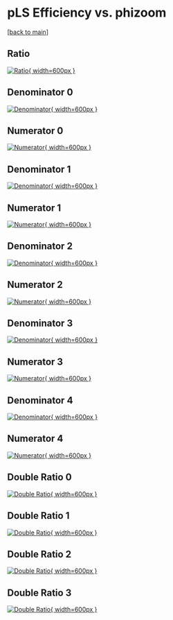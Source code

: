 # pLS Efficiency vs. phizoom

[[back to main](./)]



## Ratio

[![Ratio](../mtv/var/pLS_base_11_0_eff_phizoom.png){ width=600px }](../mtv/var/pLS_base_11_0_eff_phizoom.pdf)

## Denominator 0

[![Denominator](../mtv/den/pLS_base_11_0_eff_phizoom_den0.png){ width=600px }](../mtv/den/pLS_base_11_0_eff_phizoom_den0.pdf)

## Numerator 0

[![Numerator](../mtv/num/pLS_base_11_0_eff_phizoom_num0.png){ width=600px }](../mtv/num/pLS_base_11_0_eff_phizoom_num0.pdf)

## Denominator 1

[![Denominator](../mtv/den/pLS_base_11_0_eff_phizoom_den1.png){ width=600px }](../mtv/den/pLS_base_11_0_eff_phizoom_den1.pdf)

## Numerator 1

[![Numerator](../mtv/num/pLS_base_11_0_eff_phizoom_num1.png){ width=600px }](../mtv/num/pLS_base_11_0_eff_phizoom_num1.pdf)

## Denominator 2

[![Denominator](../mtv/den/pLS_base_11_0_eff_phizoom_den2.png){ width=600px }](../mtv/den/pLS_base_11_0_eff_phizoom_den2.pdf)

## Numerator 2

[![Numerator](../mtv/num/pLS_base_11_0_eff_phizoom_num2.png){ width=600px }](../mtv/num/pLS_base_11_0_eff_phizoom_num2.pdf)

## Denominator 3

[![Denominator](../mtv/den/pLS_base_11_0_eff_phizoom_den3.png){ width=600px }](../mtv/den/pLS_base_11_0_eff_phizoom_den3.pdf)

## Numerator 3

[![Numerator](../mtv/num/pLS_base_11_0_eff_phizoom_num3.png){ width=600px }](../mtv/num/pLS_base_11_0_eff_phizoom_num3.pdf)

## Denominator 4

[![Denominator](../mtv/den/pLS_base_11_0_eff_phizoom_den4.png){ width=600px }](../mtv/den/pLS_base_11_0_eff_phizoom_den4.pdf)

## Numerator 4

[![Numerator](../mtv/num/pLS_base_11_0_eff_phizoom_num4.png){ width=600px }](../mtv/num/pLS_base_11_0_eff_phizoom_num4.pdf)

## Double Ratio 0

[![Double Ratio](../mtv/ratio/pLS_base_11_0_eff_phizoom_ratio0.png){ width=600px }](../mtv/ratio/pLS_base_11_0_eff_phizoom_ratio0.pdf)

## Double Ratio 1

[![Double Ratio](../mtv/ratio/pLS_base_11_0_eff_phizoom_ratio1.png){ width=600px }](../mtv/ratio/pLS_base_11_0_eff_phizoom_ratio1.pdf)

## Double Ratio 2

[![Double Ratio](../mtv/ratio/pLS_base_11_0_eff_phizoom_ratio2.png){ width=600px }](../mtv/ratio/pLS_base_11_0_eff_phizoom_ratio2.pdf)

## Double Ratio 3

[![Double Ratio](../mtv/ratio/pLS_base_11_0_eff_phizoom_ratio3.png){ width=600px }](../mtv/ratio/pLS_base_11_0_eff_phizoom_ratio3.pdf)

